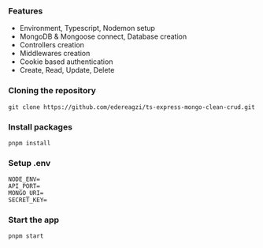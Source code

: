 ### Features

- Environment, Typescript, Nodemon setup
- MongoDB & Mongoose connect, Database creation
- Controllers creation
- Middlewares creation
- Cookie based authentication
- Create, Read, Update, Delete

### Cloning the repository

```shell
git clone https://github.com/edereagzi/ts-express-mongo-clean-crud.git
```

### Install packages

```shell
pnpm install
```

### Setup .env

```shell
NODE_ENV=
API_PORT=
MONGO_URI=
SECRET_KEY=
```

### Start the app

```shell
pnpm start
```
